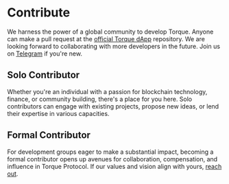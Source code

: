 # Contribute
We harness the power of a global community to develop Torque. Anyone can make a pull request at the [official Torque dApp](https://github.com/torquefi) repository. We are looking forward to collaborating with more developers in the future. Join us on [Telegram](https://t.me/torquefi) if you're new.

## Solo Contributor
Whether you're an individual with a passion for blockchain technology, finance, or community building, there's a place for you here. Solo contributors can engage with existing projects, propose new ideas, or lend their expertise in various capacities.

## Formal Contributor
For development groups eager to make a substantial impact, becoming a formal contributor opens up avenues for collaboration, compensation, and influence in Torque Protocol. If our values and vision align with yours, [reach out]((https://t.me/torquefi)).

<!-- ## Our Principles

Torque is:
- **Community-run**: Not just user-focused; we're user-driven. Our community's voice is our guiding star.
- **Results-oriented**: Impact is our metric. We prioritize tangible outcomes that advance our mission.
- **Sustainable**: Longevity is key. We're building for a future where Torque continues to evolve.
- **Inclusive**: Everyone is welcome. Our strength lies in our diversity.

We champion decentralization not just in technology but in our approach to project management and governance. By aligning around common goals, we can critically assess projects, establish accountability, and ensure their successful delivery. -->